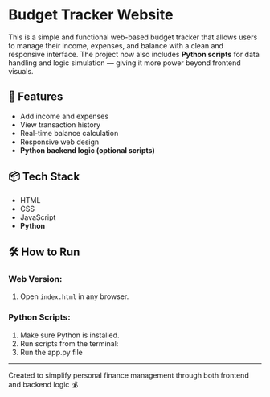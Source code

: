 # Budget Tracker Website

This is a simple and functional web-based budget tracker that allows users to manage their income, expenses, and balance with a clean and responsive interface. The project now also includes **Python scripts** for data handling and logic simulation — giving it more power beyond frontend visuals.

## 🔧 Features
- Add income and expenses
- View transaction history
- Real-time balance calculation
- Responsive web design
- **Python backend logic (optional scripts)**

## 📦 Tech Stack
- HTML
- CSS
- JavaScript
- **Python**

## 🛠 How to Run
### Web Version:
1. Open `index.html` in any browser.

### Python Scripts:
1. Make sure Python is installed.
2. Run scripts from the terminal:
3. Run the app.py file


---

Created to simplify personal finance management through both frontend and backend logic 💰
